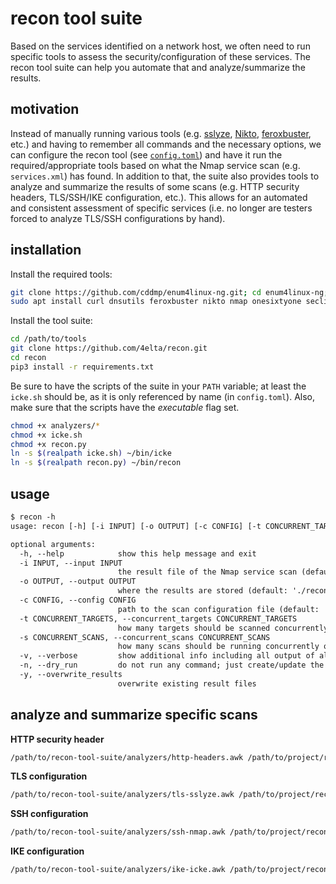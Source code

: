 # recon tool suite

Based on the services identified on a network host, we often need to run specific tools to assess the security/configuration of these services.
The recon tool suite can help you automate that and analyze/summarize the results.

## motivation

Instead of manually running various tools (e.g. [sslyze](https://github.com/nabla-c0d3/sslyze), [Nikto](https://cirt.net/nikto2), [feroxbuster](https://github.com/epi052/feroxbuster), etc.) and having to remember all commands and the necessary options, we can configure the recon tool (see [`config.toml`](config.toml)) and have it run the required/appropriate tools based on what the Nmap service scan (e.g. `services.xml`) has found.
In addition to that, the suite also provides tools to analyze and summarize the results of some scans (e.g. HTTP security headers, TLS/SSH/IKE configuration, etc.).
This allows for an automated and consistent assessment of specific services (i.e. no longer are testers forced to analyze TLS/SSH configurations by hand).

## installation

Install the required tools:

```sh
git clone https://github.com/cddmp/enum4linux-ng.git; cd enum4linux-ng; sudo python3 setup.py install
sudo apt install curl dnsutils feroxbuster nikto nmap onesixtyone seclists smbclient snmp sslyze testssl.sh whatweb
```

Install the tool suite:

```sh
cd /path/to/tools
git clone https://github.com/4elta/recon.git
cd recon
pip3 install -r requirements.txt
```

Be sure to have the scripts of the suite in your `PATH` variable; at least the `icke.sh` should be, as it is only referenced by name (in `config.toml`).
Also, make sure that the scripts have the *executable* flag set.

```sh
chmod +x analyzers/*
chmod +x icke.sh
chmod +x recon.py
ln -s $(realpath icke.sh) ~/bin/icke
ln -s $(realpath recon.py) ~/bin/recon
```

## usage

```txt
$ recon -h
usage: recon [-h] [-i INPUT] [-o OUTPUT] [-c CONFIG] [-t CONCURRENT_TARGETS] [-s CONCURRENT_SCANS] [-v] [-n] [-y]

optional arguments:
  -h, --help            show this help message and exit
  -i INPUT, --input INPUT
                        the result file of the Nmap service scan (default: 'services.xml')
  -o OUTPUT, --output OUTPUT
                        where the results are stored (default: './recon')
  -c CONFIG, --config CONFIG
                        path to the scan configuration file (default: '/path/to/recon-suite/config.toml')
  -t CONCURRENT_TARGETS, --concurrent_targets CONCURRENT_TARGETS
                        how many targets should be scanned concurrently (default: 3)
  -s CONCURRENT_SCANS, --concurrent_scans CONCURRENT_SCANS
                        how many scans should be running concurrently on a single target (default: 2)
  -v, --verbose         show additional info including all output of all scans
  -n, --dry_run         do not run any command; just create/update the 'commands.log' file
  -y, --overwrite_results
                        overwrite existing result files
```

## analyze and summarize specific scans

**HTTP security header**

```sh
/path/to/recon-tool-suite/analyzers/http-headers.awk /path/to/project/recon/*/services/*-index.log
```

**TLS configuration**

```sh
/path/to/recon-tool-suite/analyzers/tls-sslyze.awk /path/to/project/recon/*/services/*-sslyze.log
```

**SSH configuration**

```sh
/path/to/recon-tool-suite/analyzers/ssh-nmap.awk /path/to/project/recon/*/services/ssh*nmap.log
```

**IKE configuration**

```sh
/path/to/recon-tool-suite/analyzers/ike-icke.awk /path/to/project/recon/*/services/*-icke.log
```


